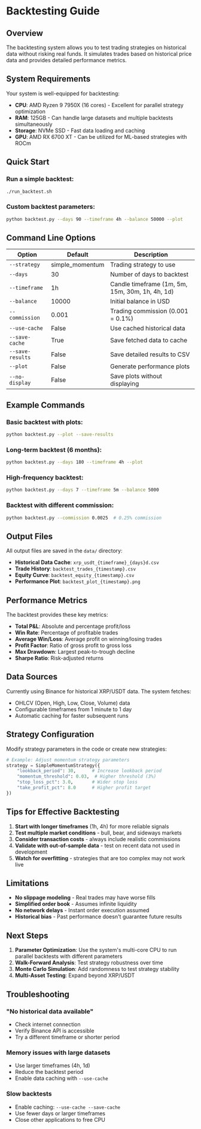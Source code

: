 # Backtesting Guide

## Overview

The backtesting system allows you to test trading strategies on historical data without risking real funds. It simulates trades based on historical price data and provides detailed performance metrics.

## System Requirements

Your system is well-equipped for backtesting:
- **CPU**: AMD Ryzen 9 7950X (16 cores) - Excellent for parallel strategy optimization
- **RAM**: 125GB - Can handle large datasets and multiple backtests simultaneously
- **Storage**: NVMe SSD - Fast data loading and caching
- **GPU**: AMD RX 6700 XT - Can be utilized for ML-based strategies with ROCm

## Quick Start

### Run a simple backtest:
```bash
./run_backtest.sh
```

### Custom backtest parameters:
```bash
python backtest.py --days 90 --timeframe 4h --balance 50000 --plot
```

## Command Line Options

| Option | Default | Description |
|--------|---------|-------------|
| `--strategy` | simple_momentum | Trading strategy to use |
| `--days` | 30 | Number of days to backtest |
| `--timeframe` | 1h | Candle timeframe (1m, 5m, 15m, 30m, 1h, 4h, 1d) |
| `--balance` | 10000 | Initial balance in USD |
| `--commission` | 0.001 | Trading commission (0.001 = 0.1%) |
| `--use-cache` | False | Use cached historical data |
| `--save-cache` | True | Save fetched data to cache |
| `--save-results` | False | Save detailed results to CSV |
| `--plot` | False | Generate performance plots |
| `--no-display` | False | Save plots without displaying |

## Example Commands

### Basic backtest with plots:
```bash
python backtest.py --plot --save-results
```

### Long-term backtest (6 months):
```bash
python backtest.py --days 180 --timeframe 4h --plot
```

### High-frequency backtest:
```bash
python backtest.py --days 7 --timeframe 5m --balance 5000
```

### Backtest with different commission:
```bash
python backtest.py --commission 0.0025  # 0.25% commission
```

## Output Files

All output files are saved in the `data/` directory:

- **Historical Data Cache**: `xrp_usdt_{timeframe}_{days}d.csv`
- **Trade History**: `backtest_trades_{timestamp}.csv`
- **Equity Curve**: `backtest_equity_{timestamp}.csv`
- **Performance Plot**: `backtest_plot_{timestamp}.png`

## Performance Metrics

The backtest provides these key metrics:

- **Total P&L**: Absolute and percentage profit/loss
- **Win Rate**: Percentage of profitable trades
- **Average Win/Loss**: Average profit on winning/losing trades
- **Profit Factor**: Ratio of gross profit to gross loss
- **Max Drawdown**: Largest peak-to-trough decline
- **Sharpe Ratio**: Risk-adjusted returns

## Data Sources

Currently using Binance for historical XRP/USDT data. The system fetches:
- OHLCV (Open, High, Low, Close, Volume) data
- Configurable timeframes from 1 minute to 1 day
- Automatic caching for faster subsequent runs

## Strategy Configuration

Modify strategy parameters in the code or create new strategies:

```python
# Example: Adjust momentum strategy parameters
strategy = SimpleMomentumStrategy({
    "lookback_period": 30,      # Increase lookback period
    "momentum_threshold": 0.03,  # Higher threshold (3%)
    "stop_loss_pct": 3.0,       # Wider stop loss
    "take_profit_pct": 8.0      # Higher profit target
})
```

## Tips for Effective Backtesting

1. **Start with longer timeframes** (1h, 4h) for more reliable signals
2. **Test multiple market conditions** - bull, bear, and sideways markets
3. **Consider transaction costs** - always include realistic commissions
4. **Validate with out-of-sample data** - test on recent data not used in development
5. **Watch for overfitting** - strategies that are too complex may not work live

## Limitations

- **No slippage modeling** - Real trades may have worse fills
- **Simplified order book** - Assumes infinite liquidity
- **No network delays** - Instant order execution assumed
- **Historical bias** - Past performance doesn't guarantee future results

## Next Steps

1. **Parameter Optimization**: Use the system's multi-core CPU to run parallel backtests with different parameters
2. **Walk-Forward Analysis**: Test strategy robustness over time
3. **Monte Carlo Simulation**: Add randomness to test strategy stability
4. **Multi-Asset Testing**: Expand beyond XRP/USDT

## Troubleshooting

### "No historical data available"
- Check internet connection
- Verify Binance API is accessible
- Try a different timeframe or shorter period

### Memory issues with large datasets
- Use larger timeframes (4h, 1d)
- Reduce the backtest period
- Enable data caching with `--use-cache`

### Slow backtests
- Enable caching: `--use-cache --save-cache`
- Use fewer days or larger timeframes
- Close other applications to free CPU